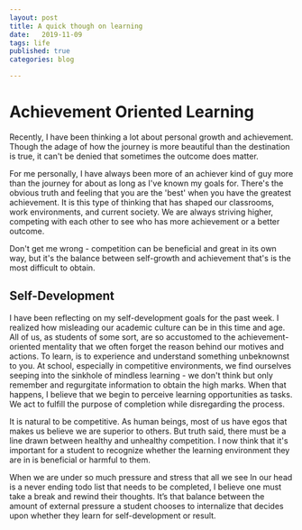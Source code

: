 ```yaml
---
layout: post
title: A quick though on learning
date:   2019-11-09
tags: life
published: true
categories: blog

---
```


# Achievement Oriented Learning

Recently, I have been thinking a lot about personal growth and achievement. Though the adage of how the journey is more beautiful than the destination is true, it can't be denied that sometimes the outcome does matter.

For me personally, I have always been more of an achiever kind of guy more than the journey for about as long as I've known my goals for. There's the obvious truth and feeling that you are the 'best' when you have the greatest achievement. It is this type of thinking that has shaped our classrooms, work environments, and current society. We are always striving higher, competing with each other to see who has more achievement or a better outcome. 

Don't get me wrong - competition can be beneficial and great in its own way, but it's the balance between self-growth and achievement that's is the most difficult to obtain. 

## Self-Development

I have been reflecting on my self-development goals for the past week. I realized how misleading our academic culture can be in this time and age. All of us, as students of some sort, are so accustomed to the achievement-oriented mentality that we often forget the reason behind our motives and actions. To learn, is to experience and understand something unbeknownst to you. At school, especially in competitive environments, we find ourselves seeping into the sinkhole of mindless learning - we don't think but only remember and regurgitate information to obtain the high marks. When that happens, I believe that we begin to perceive learning opportunities as tasks. We act to fulfill the purpose of completion while disregarding the process.

It is natural to be competitive. As human beings, most of us have egos that makes us believe we are superior to others. But truth said, there must be a line drawn between healthy and unhealthy competition. I now think that it's important for a student to recognize whether the learning environment they are in is beneficial or harmful to them.

When we are under so much pressure and stress that all we see In our head is a never ending todo list that needs to be completed, I believe one must take a break and rewind their thoughts. It’s that balance between the amount of external pressure a student chooses to internalize that decides upon whether they learn for self-development or result.
